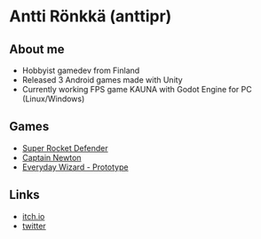 # Antti Rönkkä (anttipr)

## About me
- Hobbyist gamedev from Finland
- Released 3 Android games made with Unity
- Currently working FPS game KAUNA with Godot Engine for PC (Linux/Windows)

## Games
- [Super Rocket Defender](https://play.google.com/store/apps/details?id=com.AnttiRonkkaGames.SuperRocketDefender)
- [Captain Newton](https://play.google.com/store/apps/details?id=com.anttironkkadev.mox)
- [Everyday Wizard - Prototype](https://anttironkkagames.itch.io/everydaywizard)

## Links
- [itch.io](https://anttironkkagames.itch.io/)
- [twitter](https://twitter.com/anttipr)
